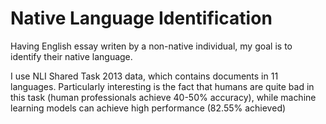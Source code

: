 # Native Language Identification

Having English essay writen by a non-native individual, my goal is to identify their native language.

I use NLI Shared Task 2013 data, which contains documents in 11 languages. Particularly interesting is the fact that humans are quite bad in this task (human professionals achieve 40-50% accuracy), while machine learning models can achieve high performance (82.55% achieved)
